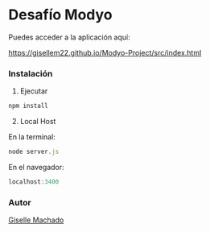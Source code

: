 # Desafío Modyo


Puedes acceder a la aplicación aquí:

https://gisellem22.github.io/Modyo-Project/src/index.html


### Instalación

1. Ejecutar
```js
npm install
```
2. Local Host

En la terminal:
```js
node server.js
```
En el navegador:

```js
localhost:3400
```

### Autor

[Giselle Machado](https://github.com/gisellem22)